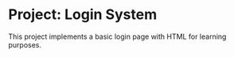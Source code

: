 # Project: Login System
This project implements a basic login page with HTML for learning purposes.
